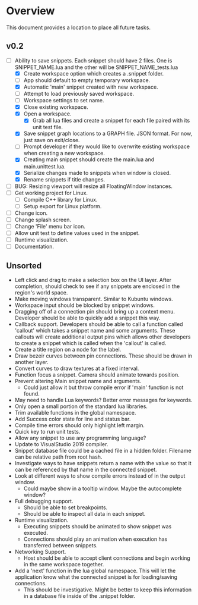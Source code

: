 # Overview
This document provides a location to place all future tasks.

## v0.2
- [ ] Ability to save snippets. Each snippet should have 2 files. One is SNIPPET_NAME.lua and the other will be SNIPPET_NAME_tests.lua
	- [x] Create workspace option which creates a .snippet folder.
	- [ ] App should default to empty temporary workspace.
	- [x] Automatic 'main' snippet created with new workspace.
	- [ ] Attempt to load previously saved workspace.
	- [ ] Workspace settings to set name.
	- [x] Close existing workspace.
	- [x] Open a workspace.
		- [x] Grab all lua files and create a snippet for each file paired with its unit test file.
	- [x] Save snippet graph locations to a GRAPH file. JSON format. For now, just save on exit/close.
	- [ ] Prompt developer if they would like to overwrite existing workspace when creating a new workspace.
	- [x] Creating main snippet should create the main.lua and main.unittest.lua.
	- [x] Serialize changes made to snippets when window is closed.
	- [x] Rename snippets if title changes.
- [ ] BUG: Resizing viewport will resize all FloatingWindow instances.
- [ ] Get working project for Linux.
	- [ ] Compile C++ library for Linux.
	- [ ] Setup export for Linux platform.
- [ ] Change icon.
- [ ] Change splash screen.
- [ ] Change 'File' menu bar icon.
- [ ] Allow unit test to define values used in the snippet.
- [ ] Runtime visualization.
- [ ] Documentation.

## Unsorted
* Left click and drag to make a selection box on the UI layer. After completion, should check to see if any snippets are enclosed in the region's world space.
* Make moving windows transparent. Similar to Kubuntu windows.
* Workspace input should be blocked by snippet windows.
* Dragging off of a connection pin should bring up a context menu. Developer should be able to quickly add a snippet this way.
* Callback support. Developers should be able to call a function called 'callout' which takes a snippet name and some arguments. These callouts will create additional output pins which allows other developers to create a snippet which is called when the 'callout' is called.
* Create a title region on a node for the label.
* Draw bezeir curves between pin connections. These should be drawn in another layer.
* Convert curves to draw textures at a fixed interval.
* Function focus a snippet. Camera should animate towards position.
* Prevent altering Main snippet name and arguments.
	* Could just allow it but throw compile error if 'main' function is not found.
* May need to handle Lua keywords? Better error messages for keywords.
* Only open a small portion of the standard lua libraries.
* Trim available functions in the global namespace.
* Add Success color state for line and status bar.
* Compile time errors should only highlight left margin.
* Quick key to run unit tests.
* Allow any snippet to use any programming language?
* Update to VisualStudio 2019 compiler.
* Snippet database file could be a cached file in a hidden folder. Filename can be relative path from root hash.
* Investigate ways to have snippets return a name with the value so that it can be referenced by that name in the connected snippet.
* Look at different ways to show compile errors instead of in the output window.
	* Could maybe show in a tooltip window. Maybe the autocomplete window?
* Full debugging support.
	* Should be able to set breakpoints.
	* Should be able to inspect all data in each snippet.
* Runtime visualization.
	* Executing snippets should be animated to show snippet was executed.
	* Connections should play an animation when execution has transferred between snippets.
* Networking Support.
	* Host should be able to accept client connections and begin working in the same workspace together.
* Add a 'next' function in the lua global namespace. This will let the application know what the connected snippet is for loading/saving connections.
	* This should be investigative. Might be better to keep this information in a database file inside of the .snippet folder.